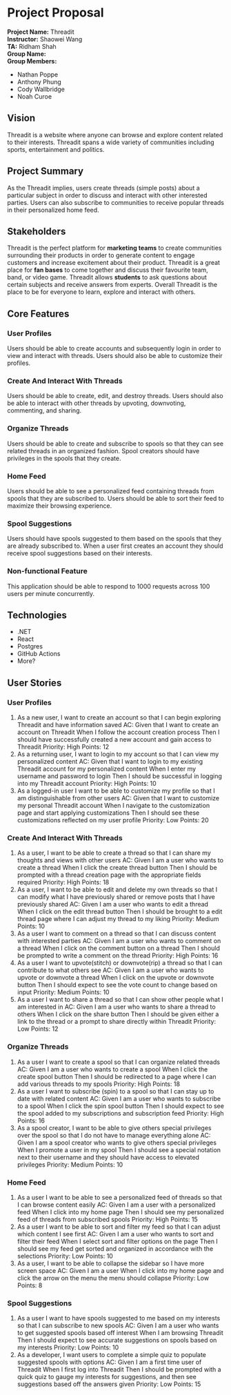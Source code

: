 # Project Proposal

**Project Name:** Threadit  
**Instructor:** Shaowei Wang  
**TA:** Ridham Shah  
**Group Name:** <insert>  
**Group Members:**
- Nathan Poppe
- Anthony Phung
- Cody Wallbridge
- Noah Curoe

## Vision

Threadit is a website where anyone can browse and explore content related to their interests. Threadit spans a wide variety of communities including sports, entertainment and politics. 

## Project Summary

As the Threadit implies, users create threads (simple posts) about a particular subject in order to discuss and interact with other interested parties. Users can also subscribe to communities to receive popular threads in their personalized home feed.

## Stakeholders

Threadit is the perfect platform for **marketing teams** to create communities surrounding their products in order to generate content to engage customers and increase excitement about their product. Threadit is a great place for **fan bases** to come together and discuss their favourite team, band, or video game. Threadit allows **students** to ask questions about certain subjects and receive answers from experts. Overall Threadit is the place to be for everyone to learn, explore and interact with others.

## Core Features

### User Profiles

Users should be able to create accounts and subsequently login in order to view and interact with threads. Users should also be able to customize their profiles.

### Create And Interact With Threads

Users should be able to create, edit, and destroy threads. Users should also be able to interact with other threads by upvoting, downvoting, commenting, and sharing.

### Organize Threads

Users should be able to create and subscribe to spools so that they can see related threads in an organized fashion. Spool creators should have privileges in the spools that they create.

### Home Feed

Users should be able to see a personalized feed containing threads from spools that they are subscribed to. Users should be able to sort their feed to maximize their browsing experience.

### Spool Suggestions

Users should have spools suggested to them based on the spools that they are already subscribed to. When a user first creates an account they should receive spool suggestions based on their interests.

### Non-functional Feature

This application should be able to respond to 1000 requests across 100 users per minute concurrently.


## Technologies

- .NET
- React
- Postgres
- GitHub Actions
- More?

## User Stories

### User Profiles

1. As a new user, I want to create an account so that I can begin exploring Threadit and have information saved
    AC: Given that I want to create an account on Threadit 
        When I follow the account creation process
        Then I should have successfully created a new account and gain access to Threadit
    Priority: High
    Points: 12
2. As a returning user, I want to login to my account so that I can view my personalized content
    AC: Given that I want to login to my existing Threadit account for my personalized content
        When I enter my username and password to login
        Then I should be successful in logging into my Threadit account
    Priority: High
    Points: 10
3. As a logged-in user I want to be able to customize my profile so that I am distinguishable from other users
    AC: Given that I want to customize my personal Threadit account
        When I navigate to the customization page and start applying customizations
        Then I should see these customizations reflected on my user profile
    Priority: Low
    Points: 20

### Create And Interact With Threads

1. As a user, I want to be able to create a thread so that I can share my thoughts and views with other users
    AC: Given I am a user who wants to create a thread
        When I click the create thread button
        Then I should be prompted with a thread creation page with the appropriate fields required
    Priority: High
    Points: 18
2. As a user, I want to be able to edit and delete my own threads so that I can modify what I have previously shared or remove posts that I  have previously shared
    AC: Given I am a user who wants to edit a thread    
        When I click on the edit thread button
        Then I should be brought to a edit thread page where I can adjust my thread to my liking
    Priority: Medium
    Points: 10
3. As a user I want to comment on a thread so that I can discuss content with interested parties
    AC: Given I am a user who wants to comment on a thread
        When I click on the comment button on a thread
        Then I should be prompted to write a comment on the thread
    Priority: High
    Points: 16
4. As a user I want to upvote(stitch) or downvote(rip) a thread so that I can contribute to what others see
    AC: Given I am a user who wants to upvote or downvote a thread
        When I click on the upvote or downvote button
        Then I should expect to see the vote count to change based on input
    Priority: Medium
    Points: 10
5. As a user I want to share a thread so that I can show other people what I am interested in
    AC: Given I am a user who wants to share a thread to others
        When I click on the share button
        Then I should be given either a link to the thread or a prompt to share directly within Threadit
    Priority: Low
    Points: 12

### Organize Threads

1. As a user I want to create a spool so that I can organize related threads
    AC: Given I am a user who wants to create a spool
        When I click the create spool button
        Then I should be redirected to a page where I can add various threads to my spools
    Priority: High
    Points: 18
2. As a user I want to subscribe (spin) to a spool so that I can stay up to date with related content
    AC: Given I am a user who wants to subscribe to a spool
        When I click the spin spool button
        Then I should expect to see the spool added to my subscriptions and subscription feed
    Priority: High
    Points: 16
3. As a spool creator, I want to be able to give others special privileges over the spool so that I do not have to manage everything alone
    AC: Given I am a spool creator who wants to give others special privileges
        When I promote a user in my spool
        Then I should see a special notation next to their username and they should have access to elevated privileges
    Priority: Medium
    Points: 10

### Home Feed

1. As a user I want to be able to see a personalized feed of threads so that I can browse content easily
    AC: Given I am a user with a personalized feed
        When I click into my home page
        Then I should see my personalized feed of threads from subscribed spools
    Priority: High
    Points: 15
2. As a user I want to be able to sort and filter my feed so that I can adjust which content I see first
    AC: Given I am a user who wants to sort and filter their feed
        When I select sort and filter options on the page
        Then I should see my feed get sorted and organized in accordance with the selections
    Priority: Low
    Points: 10
3. As a user, I want to be able to collapse the sidebar so I have more screen space
    AC: Given I am a user 
        When I click into my home page and click the arrow on the menu
        the menu should collapse
        Priority: Low
        Points: 8

### Spool Suggestions

1. As a user I want to have spools suggested to me based on my interests so that I can subscribe to new spools
    AC: Given I am a user who wants to get suggested spools based off interest
        When I am browsing Threadit
        Then I should expect to see accurate suggestions on spools based on my interests
    Priority: Low
    Points: 10
2. As a developer, I want users to complete a simple quiz to populate suggested spools with options
    AC: Given I am a first time user of Threadit
        When I first log into Threadit
        Then I should be prompted with a quick quiz to gauge my interests for suggestions, and then see suggestions based off the answers given
    Priority: Low
    Points: 15
